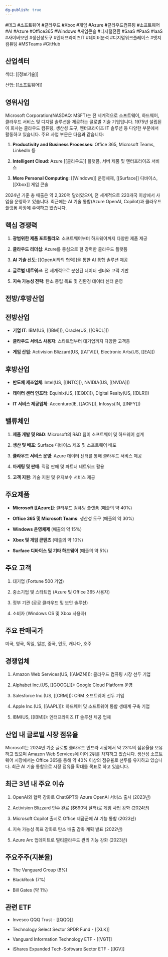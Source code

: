 ```yaml
---
dg-publish: true
---
```

#테크 #소프트웨어 #클라우드 #Xbox #게임 #Azure
#클라우드컴퓨팅 #소프트웨어 #AI #Azure #Office365 #Windows #게임콘솔 #디지털전환 #SaaS #PaaS #IaaS #사이버보안 #생산성도구 #엔터프라이즈IT #데이터분석 #디지털워크플레이스 #엣지컴퓨팅 #MSTeams #GitHub

## 산업섹터

섹터: [[정보기술]]

산업: [[소프트웨어]]

## 영위사업

Microsoft Corporation(NASDAQ: MSFT)는 전 세계적으로 소프트웨어, 하드웨어, 클라우드 서비스 및 디지털 솔루션을 제공하는 글로벌 기술 기업입니다. 1975년 설립된 이 회사는 클라우드 컴퓨팅, 생산성 도구, 엔터프라이즈 IT 솔루션 등 다양한 부문에서 활동하고 있습니다. 주요 사업 부문은 다음과 같습니다:

1. **Productivity and Business Processes**: Office 365, Microsoft Teams, LinkedIn 등
    
2. **Intelligent Cloud**: Azure [[클라우드]] 플랫폼, 서버 제품 및 엔터프라이즈 서비스
    
3. **More Personal Computing**: [[Windows]] 운영체제, [[Surface]] 디바이스, [[Xbox]] 게임 콘솔
    

2024년 기준 총 매출은 약 2,320억 달러였으며, 전 세계적으로 220개국 이상에서 사업을 운영하고 있습니다. 최근에는 AI 기술 통합(Azure OpenAI, Copilot)과 클라우드 플랫폼 확장에 주력하고 있습니다.

## 핵심 경쟁력

1. **광범위한 제품 포트폴리오**: 소프트웨어부터 하드웨어까지 다양한 제품 제공
    
2. **클라우드 리더십**: Azure를 중심으로 한 강력한 클라우드 플랫폼
    
3. **AI 기술 선도**: [[OpenAI와의 협력]]을 통한 AI 통합 솔루션 제공
    
4. **글로벌 네트워크**: 전 세계적으로 분산된 데이터 센터와 고객 기반
    
5. **지속 가능성 전략**: 탄소 중립 목표 및 친환경 데이터 센터 운영
    

## 전방/후방산업

## 전방산업

- **기업 IT**: IBM(US, [[IBM]]), Oracle(US, [[ORCL]])
    
- **클라우드 서비스 사용자**: 스타트업부터 대기업까지 다양한 고객층
    
- **게임 산업**: Activision Blizzard(US, [[ATVI]]), Electronic Arts(US, [[EA]])
    

## 후방산업

- **반도체 제조업체**: Intel(US, [[INTC]]), NVIDIA(US, [[NVDA]])
    
- **데이터 센터 인프라**: Equinix(US, [[EQIX]]), Digital Realty(US, [[DLR]])
    
- **IT 서비스 제공업체**: Accenture(IE, [[ACN]]), Infosys(IN, [[INFY]])
    

## 밸류체인

1. **제품 개발 및 R&D**: Microsoft의 R&D 팀이 소프트웨어 및 하드웨어 설계
    
2. **생산 및 배포**: Surface 디바이스 제조 및 소프트웨어 배포
    
3. **클라우드 서비스 운영**: Azure 데이터 센터를 통해 클라우드 서비스 제공
    
4. **마케팅 및 판매**: 직접 판매 및 파트너 네트워크 활용
    
5. **고객 지원**: 기술 지원 및 유지보수 서비스 제공
    

## 주요제품

- **Microsoft [[Azure]]**: 클라우드 컴퓨팅 플랫폼 (매출의 약 40%)
    
- **Office 365 및 Microsoft Teams**: 생산성 도구 (매출의 약 30%)
    
- **Windows 운영체제** (매출의 약 15%)
    
- **Xbox 및 게임 콘텐츠** (매출의 약 10%)
    
- **Surface 디바이스 및 기타 하드웨어** (매출의 약 5%)
    

## 주요 고객

1. 대기업 (Fortune 500 기업)
    
2. 중소기업 및 스타트업 (Azure 및 Office 365 사용자)
    
3. 정부 기관 (공공 클라우드 및 보안 솔루션)
    
4. 소비자 (Windows OS 및 Xbox 사용자)
    

## 주요 판매국가

미국, 영국, 독일, 일본, 중국, 인도, 캐나다, 호주

## 경쟁업체

1. Amazon Web Services(US, [[AMZN]]): 클라우드 컴퓨팅 시장 선두 기업
    
2. Alphabet Inc.(US, [[GOOGL]]): Google Cloud Platform 운영
    
3. Salesforce Inc.(US, [[CRM]]): CRM 소프트웨어 선두 기업
    
4. Apple Inc.(US, [[AAPL]]): 하드웨어 및 소프트웨어 통합 생태계 구축 기업
    
5. IBM(US, [[IBM]]): 엔터프라이즈 IT 솔루션 제공 업체
    

## 산업 내 글로벌 시장 점유율

Microsoft는 2024년 기준 글로벌 클라우드 인프라 시장에서 약 23%의 점유율을 보유하고 있으며 Amazon Web Services에 이어 2위를 차지하고 있습니다. 생산성 소프트웨어 시장에서는 Office 365를 통해 약 40% 이상의 점유율로 선두를 유지하고 있습니다. 최근 AI 기술 통합으로 시장 점유율 확대를 목표로 하고 있습니다.

## 최근 3년 내 주요 이슈

1. OpenAI와 협력 강화로 ChatGPT와 Azure OpenAI 서비스 출시 (2023년)
    
2. Activision Blizzard 인수 완료 ($690억 달러)로 게임 사업 강화 (2024년)
    
3. Microsoft Copilot 출시로 Office 제품군에 AI 기능 통합 (2023년)
    
4. 지속 가능성 목표 강화로 탄소 배출 감축 계획 발표 (2022년)
    
5. Azure Arc 업데이트로 멀티클라우드 관리 기능 강화 (2023년)
    

## 주요주주(지분율)

- The Vanguard Group (8%)
    
- BlackRock (7%)
    
- Bill Gates (약 1%)
    

## 관련 ETF

- Invesco QQQ Trust - [[QQQ]]
    
- Technology Select Sector SPDR Fund - [[XLK]]
    
- Vanguard Information Technology ETF - [[VGT]]
    
- iShares Expanded Tech-Software Sector ETF - [[IGV]]